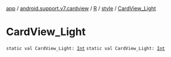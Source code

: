 [app](../../../index.md) / [android.support.v7.cardview](../../index.md) / [R](../index.md) / [style](index.md) / [CardView_Light](./-card-view_-light.md)

# CardView_Light

`static val CardView_Light: `[`Int`](https://kotlinlang.org/api/latest/jvm/stdlib/kotlin/-int/index.html)
`static val CardView_Light: `[`Int`](https://kotlinlang.org/api/latest/jvm/stdlib/kotlin/-int/index.html)